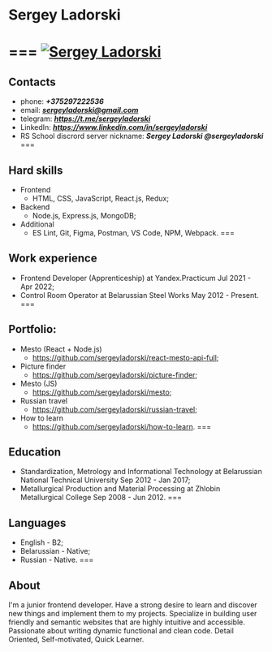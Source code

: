 # Sergey Ladorski
===
[![Sergey Ladorski](https://avatars.githubusercontent.com/u/87638252?v=4)](https://github.com/sergeyladorski)
===

## Contacts
- phone:  ***+375297222536***
- email:    ***sergeyladorski@gmail.com***
- telegram: ***https://t.me/sergeyladorski***
- LinkedIn: ***https://www.linkedin.com/in/sergeyladorski***
- RS School discrord server nickname: ***Sergey Ladorski @sergeyladorski***
===

## Hard skills
* Frontend
    - HTML, CSS, JavaScript, React.js, Redux;
* Backend
    - Node.js, Express.js, MongoDB;
* Additional
    - ES Lint, Git, Figma, Postman, VS Code, NPM, Webpack.
===

## Work experience
* Frontend Developer (Apprenticeship)
    at Yandex.Practicum
    Jul 2021 - Apr 2022;
* Control Room Operator
    at Belarussian Steel Works
    May 2012 - Present.
===

## Portfolio:
* Mesto (React + Node.js)
    - https://github.com/sergeyladorski/react-mesto-api-full;
* Picture finder
    - https://github.com/sergeyladorski/picture-finder;
* Mesto (JS)
    - https://github.com/sergeyladorski/mesto;
* Russian travel
    - https://github.com/sergeyladorski/russian-travel;
* How to learn
    - https://github.com/sergeyladorski/how-to-learn.
===

## Education
* Standardization, Metrology and Informational Technology
    at Belarussian National Technical University
    Sep 2012 - Jan 2017;
* Metallurgical Production and Material Processing
    at Zhlobin Metallurgical College
    Sep 2008 - Jun 2012.
===

## Languages
* English - B2;
* Belarussian - Native;
* Russian - Native.
===

## About
I'm a junior frontend developer.
Have a strong desire to learn and discover new things and implement them to my projects.
Specialize in building user friendly and semantic websites that are highly intuitive and accessible.
Passionate about writing  dynamic functional and clean code.
Detail Oriented, Self-motivated, Quick Learner.